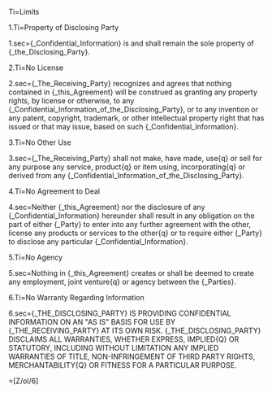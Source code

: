 Ti=Limits

1.Ti=Property of Disclosing Party

1.sec={_Confidential_Information} is and shall remain the sole property of {_the_Disclosing_Party}. 

2.Ti=No License

2.sec={_The_Receiving_Party} recognizes and agrees that nothing contained in {_this_Agreement} will be construed as granting any property rights, by license or otherwise, to any {_Confidential_Information_of_the_Disclosing_Party}, or to any invention or any patent, copyright, trademark, or other intellectual property right that has issued or that may issue, based on such {_Confidential_Information}.

3.Ti=No Other Use

3.sec={_The_Receiving_Party} shall not make, have made, use{q} or sell for any purpose any service, product{q} or item using, incorporating{q} or derived from any {_Confidential_Information_of_the_Disclosing_Party}. 

4.Ti=No Agreement to Deal

4.sec=Neither {_this_Agreement} nor the disclosure of any {_Confidential_Information} hereunder shall result in any obligation on the part of either {_Party} to enter into any further agreement with the other, license any products or services to the other{q} or to require either {_Party} to disclose any particular {_Confidential_Information}.

5.Ti=No Agency

5.sec=Nothing in {_this_Agreement} creates or shall be deemed to create any employment, joint venture{q} or agency between the {_Parties}.

6.Ti=No Warranty Regarding Information

6.sec=<span style="text-transform: uppercase">{_The_Disclosing_Party} IS PROVIDING CONFIDENTIAL INFORMATION ON AN "AS IS" BASIS FOR USE BY {_the_Receiving_Party} AT ITS OWN RISK. {_The_Disclosing_Party} DISCLAIMS ALL WARRANTIES, WHETHER EXPRESS, IMPLIED{q} OR STATUTORY, INCLUDING WITHOUT LIMITATION ANY IMPLIED WARRANTIES OF TITLE, NON-INFRINGEMENT OF THIRD PARTY RIGHTS, MERCHANTABILITY{q} OR FITNESS FOR A PARTICULAR PURPOSE.</span>


=[Z/ol/6]

